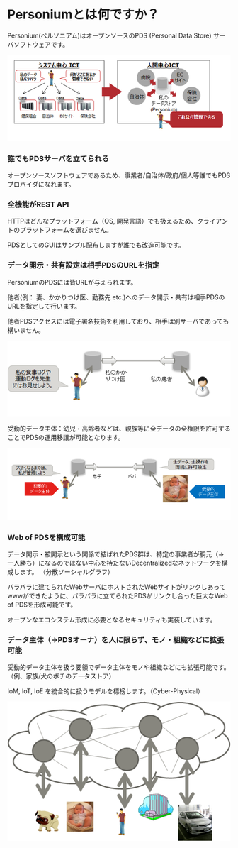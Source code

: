 # Personiumとは何ですか？

Personium(ペルソニアム)はオープンソースのPDS (Personal Data Store) サーバソフトウェアです。

![Personiumとは](image/Personium.png "Personiumとは")

### 誰でもPDSサーバを立てられる

オープンソースソフトウェアであるため、事業者/自治体/政府/個人等誰でもPDSプロバイダになれます。

### 全機能がREST API

HTTPはどんなプラットフォーム（OS, 開発言語）でも扱えるため、クライアントのプラットフォームを選びません。

PDSとしてのGUIはサンプル配布しますが誰でも改造可能です。

### データ開示・共有設定は相手PDSのURLを指定

PersoniumのPDSには皆URLが与えられます。

他者(例： 妻、かかりつけ医、勤務先 etc.)へのデータ開示・共有は相手PDSのURLを指定して行います。

他者PDSアクセスには電子署名技術を利用しており、相手は別サーバであっても構いません。

![データ開示・共有設定](image/DisclosureData.png "データ開示・共有設定")

受動的データ主体：幼児・高齢者などは、親族等に全データの全権限を許可することでPDSの運用移譲が可能となります。

![受動的データ主体](image/PassiveDataSubject.png "受動的データ主体")

### Web of PDSを構成可能
データ開示・被開示という関係で結ばれたPDS群は、特定の事業者が胴元（⇒ 一人勝ち）になるのではない中心を持たないDecentralizedなネットワークを構成します。 （分散ソーシャルグラフ）

バラバラに建てられたWebサーバにホストされたWebサイトがリンクしあってwwwができたように、バラバラに立てられたPDSがリンクし合った巨大なWeb of PDSを形成可能です。

オープンなエコシステム形成に必要となるセキュリティも実装しています。


### データ主体（⇒PDSオーナ）を人に限らず、モノ・組織などに拡張可能
受動的データ主体を扱う要領でデータ主体をモノや組織などにも拡張可能です。（例、家族/犬のポチのデータストア）

IoM, IoT, IoE を統合的に扱うモデルを標榜します。（Cyber-Physical）

![データ主体の拡張](image/ExpansionDataSubject.png "データ主体の拡張")
